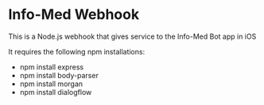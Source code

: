 <h1>Info-Med Webhook</h1>
<p>This is a Node.js webhook that gives service to the Info-Med Bot app in iOS</p>
<p></p>
<p>It requires the following npm installations:</p>
<ul>
    <li>npm install express</li>
    <li>npm install body-parser</li>
    <li>npm install morgan</li>
    <li>npm install dialogflow</li>
</ul>